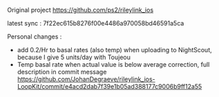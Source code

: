 Original project https://github.com/ps2/rileylink_ios

latest sync : 7f22ec615b8276f00e4486a970058bd46591a5ca

Personal changes :
- add 0.2/Hr to basal rates (also temp) when uploading to NightScout, because I give 5 units/day with Toujeou
- Temp basal rate when actual value is below average correction, full description in commit message https://github.com/JohanDegraeve/rileylink_ios-LoopKit/commit/e4acd2dab7f39e1b05ad388177c9006b9ff12a55
